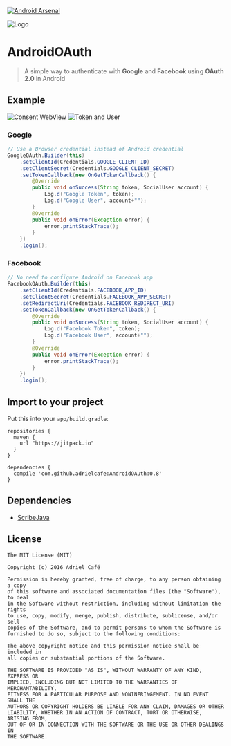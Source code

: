 [![Android Arsenal](https://img.shields.io/badge/Android%20Arsenal-AndroidOAuth-green.svg?style=true)](https://android-arsenal.com/details/1/3837)

![Logo](https://raw.githubusercontent.com/adrielcafe/AndroidOAuth/master/logo.png)

# AndroidOAuth
> A simple way to authenticate with **Google** and **Facebook** using **OAuth 2.0** in Android

## Example
![Consent WebView](https://raw.githubusercontent.com/adrielcafe/AndroidOAuth/master/screenshots/consent-webview.jpg) ![Token and User](https://raw.githubusercontent.com/adrielcafe/AndroidOAuth/master/screenshots/token-user.jpg)

### Google
```java
// Use a Browser credential instead of Android credential
GoogleOAuth.Builder(this)
    .setClientId(Credentials.GOOGLE_CLIENT_ID)
    .setClientSecret(Credentials.GOOGLE_CLIENT_SECRET)
    .setTokenCallback(new OnGetTokenCallback() {
        @Override
        public void onSuccess(String token, SocialUser account) {
            Log.d("Google Token", token);
            Log.d("Google User", account+"");
        }
        @Override
        public void onError(Exception error) {
            error.printStackTrace();
        }
    })
    .login();
```

### Facebook
```java
// No need to configure Android on Facebook app
FacebookOAuth.Builder(this)
    .setClientId(Credentials.FACEBOOK_APP_ID)
    .setClientSecret(Credentials.FACEBOOK_APP_SECRET)
    .setRedirectUri(Credentials.FACEBOOK_REDIRECT_URI)
    .setTokenCallback(new OnGetTokenCallback() {
        @Override
        public void onSuccess(String token, SocialUser account) {
            Log.d("Facebook Token", token);
            Log.d("Facebook User", account+"");
        }
        @Override
        public void onError(Exception error) {
            error.printStackTrace();
        }
    })
    .login();
```

## Import to your project
Put this into your `app/build.gradle`:
```
repositories {
  maven {
    url "https://jitpack.io"
  }
}

dependencies {
  compile 'com.github.adrielcafe:AndroidOAuth:0.8'
}
```

## Dependencies
* [ScribeJava](https://github.com/scribejava/scribejava)

## License
```
The MIT License (MIT)

Copyright (c) 2016 Adriel Café

Permission is hereby granted, free of charge, to any person obtaining a copy
of this software and associated documentation files (the "Software"), to deal
in the Software without restriction, including without limitation the rights
to use, copy, modify, merge, publish, distribute, sublicense, and/or sell
copies of the Software, and to permit persons to whom the Software is
furnished to do so, subject to the following conditions:

The above copyright notice and this permission notice shall be included in
all copies or substantial portions of the Software.

THE SOFTWARE IS PROVIDED "AS IS", WITHOUT WARRANTY OF ANY KIND, EXPRESS OR
IMPLIED, INCLUDING BUT NOT LIMITED TO THE WARRANTIES OF MERCHANTABILITY,
FITNESS FOR A PARTICULAR PURPOSE AND NONINFRINGEMENT. IN NO EVENT SHALL THE
AUTHORS OR COPYRIGHT HOLDERS BE LIABLE FOR ANY CLAIM, DAMAGES OR OTHER
LIABILITY, WHETHER IN AN ACTION OF CONTRACT, TORT OR OTHERWISE, ARISING FROM,
OUT OF OR IN CONNECTION WITH THE SOFTWARE OR THE USE OR OTHER DEALINGS IN
THE SOFTWARE.
```
